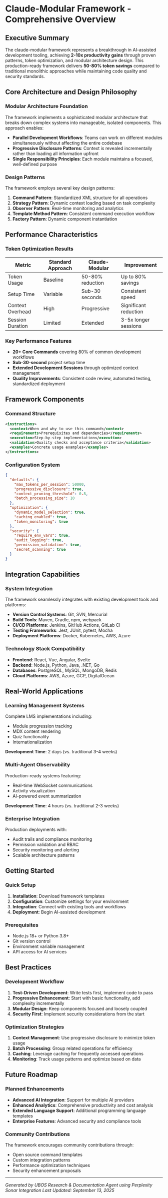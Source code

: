 # Claude-Modular Framework - Comprehensive Overview

## Executive Summary

The claude-modular framework represents a breakthrough in AI-assisted development tooling, achieving **2-10x productivity gains** through proven patterns, token optimization, and modular architecture design. This production-ready framework delivers **50-80% token savings** compared to traditional monolithic approaches while maintaining code quality and security standards.

## Core Architecture and Design Philosophy

### Modular Architecture Foundation

The framework implements a sophisticated modular architecture that breaks down complex systems into manageable, isolated components. This approach enables:

- **Parallel Development Workflows**: Teams can work on different modules simultaneously without affecting the entire codebase
- **Progressive Disclosure Patterns**: Context is revealed incrementally rather than loading all information upfront
- **Single Responsibility Principles**: Each module maintains a focused, well-defined purpose

### Design Patterns

The framework employs several key design patterns:

1. **Command Pattern**: Standardized XML structure for all operations
2. **Strategy Pattern**: Dynamic context loading based on task complexity
3. **Observer Pattern**: Real-time monitoring and analytics
4. **Template Method Pattern**: Consistent command execution workflow
5. **Factory Pattern**: Dynamic component instantiation

## Performance Characteristics

### Token Optimization Results

| Metric | Standard Approach | Claude-Modular | Improvement |
|--------|------------------|----------------|-------------|
| Token Usage | Baseline | 50-80% reduction | Up to 80% savings |
| Setup Time | Variable | Sub-30 seconds | Consistent speed |
| Context Overhead | High | Progressive | Significant reduction |
| Session Duration | Limited | Extended | 3-5x longer sessions |

### Key Performance Features

- **20+ Core Commands** covering 80% of common development workflows
- **Sub-30-second** project setup time
- **Extended Development Sessions** through optimized context management
- **Quality Improvements**: Consistent code review, automated testing, standardized deployment

## Framework Components

### Command Structure

```xml
<instructions>
  <context>When and why to use this command</context>
  <requirements>Prerequisites and dependencies</requirements>
  <execution>Step-by-step implementation</execution>
  <validation>Quality checks and acceptance criteria</validation>
  <examples>Concrete usage examples</examples>
</instructions>
```

### Configuration System

```json
{
  "defaults": {
    "max_tokens_per_session": 50000,
    "progressive_disclosure": true,
    "context_pruning_threshold": 0.8,
    "batch_processing_size": 10
  },
  "optimization": {
    "dynamic_model_selection": true,
    "caching_enabled": true,
    "token_monitoring": true
  },
  "security": {
    "require_env_vars": true,
    "audit_logging": true,
    "permission_validation": true,
    "secret_scanning": true
  }
}
```

## Integration Capabilities

### System Integration

The framework seamlessly integrates with existing development tools and platforms:

- **Version Control Systems**: Git, SVN, Mercurial
- **Build Tools**: Maven, Gradle, npm, webpack
- **CI/CD Platforms**: Jenkins, GitHub Actions, GitLab CI
- **Testing Frameworks**: Jest, JUnit, pytest, Mocha
- **Deployment Platforms**: Docker, Kubernetes, AWS, Azure

### Technology Stack Compatibility

- **Frontend**: React, Vue, Angular, Svelte
- **Backend**: Node.js, Python, Java, .NET, Go
- **Databases**: PostgreSQL, MySQL, MongoDB, Redis
- **Cloud Platforms**: AWS, Azure, GCP, DigitalOcean

## Real-World Applications

### Learning Management Systems

Complete LMS implementations including:
- Module progression tracking
- MDX content rendering
- Quiz functionality
- Internationalization

**Development Time**: 2 days (vs. traditional 3-4 weeks)

### Multi-Agent Observability

Production-ready systems featuring:
- Real-time WebSocket communications
- Activity visualization
- AI-powered event summarization

**Development Time**: 4 hours (vs. traditional 2-3 weeks)

### Enterprise Integration

Production deployments with:
- Audit trails and compliance monitoring
- Permission validation and RBAC
- Security monitoring and alerting
- Scalable architecture patterns

## Getting Started

### Quick Setup

1. **Installation**: Download framework templates
2. **Configuration**: Customize settings for your environment
3. **Integration**: Connect with existing tools and workflows
4. **Deployment**: Begin AI-assisted development

### Prerequisites

- Node.js 18+ or Python 3.8+
- Git version control
- Environment variable management
- API access for AI services

## Best Practices

### Development Workflow

1. **Test-Driven Development**: Write tests first, implement code to pass
2. **Progressive Enhancement**: Start with basic functionality, add complexity incrementally
3. **Modular Design**: Keep components focused and loosely coupled
4. **Security First**: Implement security considerations from the start

### Optimization Strategies

1. **Context Management**: Use progressive disclosure to minimize token usage
2. **Batch Processing**: Group related operations for efficiency
3. **Caching**: Leverage caching for frequently accessed operations
4. **Monitoring**: Track usage patterns and optimize based on data

## Future Roadmap

### Planned Enhancements

- **Advanced AI Integration**: Support for multiple AI providers
- **Enhanced Analytics**: Comprehensive productivity and cost analysis
- **Extended Language Support**: Additional programming language templates
- **Enterprise Features**: Advanced security and compliance tools

### Community Contributions

The framework encourages community contributions through:
- Open source command templates
- Custom integration patterns
- Performance optimization techniques
- Security enhancement proposals

---

*Generated by UBOS Research & Documentation Agent using Perplexity Sonar Integration*
*Last Updated: September 13, 2025*